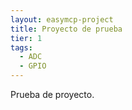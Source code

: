 ```yaml
---
layout: easymcp-project
title: Proyecto de prueba
tier: 1
tags:
  - ADC
  - GPIO
---
```


Prueba de proyecto.


